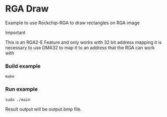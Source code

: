 # RGA Draw

Example to use Rockchip-RGA to draw rectangles on RGA image

> [!IMPORTANT]
> This is an RGA2-E Feature and only works with 32 bit address mapping
> it is necessary to use DMA32 to map it to an address that the RGA can work with

### Build example
```shell
make
```

### Run example
```shell
sudo ./main
```

Result output will be output.bmp file.
